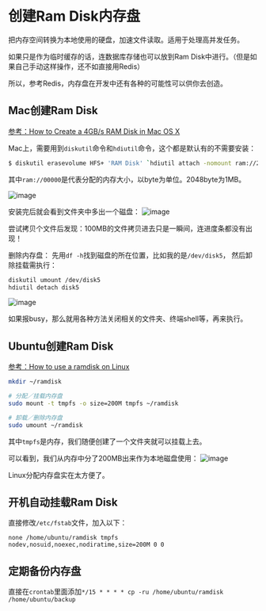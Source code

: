 # 创建Ram Disk内存盘

把内存空间转换为本地使用的硬盘，加速文件读取。适用于处理高并发任务。

如果只是作为临时缓存的话，连数据库存储也可以放到Ram Disk中进行。（但是如果自己手动这样操作，还不如直接用Redis）

所以，参考Redis，内存盘在开发中还有各种的可能性可以供你去创造。


## Mac创建Ram Disk

[参考：How to Create a 4GB/s RAM Disk in Mac OS X](https://www.tekrevue.com/tip/how-to-create-a-4gbs-ram-disk-in-mac-os-x/)

Mac上，需要用到`diskutil`命令和`hdiutil`命令，这个都是默认有的不需要安装：
```sh
$ diskutil erasevolume HFS+ 'RAM Disk' `hdiutil attach -nomount ram://204800`
```

其中`ram://00000`是代表分配的内存大小，以byte为单位。2048byte为1MB。

![image](https://user-images.githubusercontent.com/14041622/48854453-f26b8e80-edec-11e8-8ccd-be719989e9dc.png)

安装完后就会看到文件夹中多出一个磁盘：
![image](https://user-images.githubusercontent.com/14041622/48854508-0ca56c80-eded-11e8-834c-9e14fdaa8df5.png)

尝试拷贝个文件后发现：100MB的文件拷贝进去只是一瞬间，连进度条都没有出现！

删除内存盘：
先用`df -h`找到磁盘的所在位置，比如我的是`/dev/disk5`，
然后卸除挂载需执行：
```sh
diskutil umount /dev/disk5
hdiutil detach disk5
```
![image](https://user-images.githubusercontent.com/14041622/48855103-635f7600-edee-11e8-93a6-5013930e6219.png)

如果报busy，那么就用各种方法关闭相关的文件夹、终端shell等，再来执行。


## Ubuntu创建Ram Disk

[参考：How to use a ramdisk on Linux](https://www.techrepublic.com/article/how-to-use-a-ramdisk-on-linux/)

```sh
mkdir ~/ramdisk

# 分配／挂载内存盘
sudo mount -t tmpfs -o size=200M tmpfs ~/ramdisk

# 卸载／删除内存盘
sudo umount ~/ramdisk
```

其中`tmpfs`是内存，我们随便创建了一个文件夹就可以挂载上去。

可以看到，我们从内存中分了200MB出来作为本地磁盘使用：
![image](https://user-images.githubusercontent.com/14041622/48855887-f6e57680-edef-11e8-8c32-c655016408fd.png)

Linux分配内存盘实在太方便了。

## 开机自动挂载Ram Disk

直接修改`/etc/fstab`文件，加入以下：
```
none /home/ubuntu/ramdisk tmpfs nodev,nosuid,noexec,nodiratime,size=200M 0 0
```

## 定期备份内存盘

直接在`crontab`里面添加`*/15 * * * * cp -ru /home/ubuntu/ramdisk /home/ubuntu/backup`
